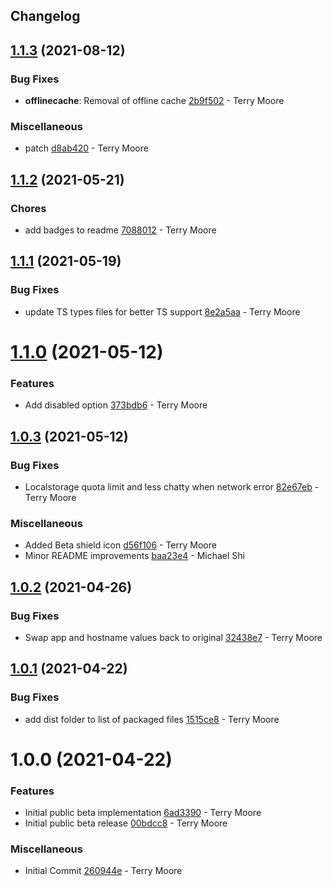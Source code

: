 ## Changelog

## [1.1.3](https://github.com/logdna/logdna-browser/compare/v1.1.2...v1.1.3) (2021-08-12)


### Bug Fixes

* **offlinecache**: Removal of offline cache [2b9f502](https://github.com/logdna/logdna-browser/commit/2b9f50267b09b5adde4c053466cb7d0d70391110) - Terry Moore


### Miscellaneous

* patch [d8ab420](https://github.com/logdna/logdna-browser/commit/d8ab420527d643b3bb728e64fccf573463ac7535) - Terry Moore

## [1.1.2](https://github.com/logdna/logdna-browser/compare/v1.1.1...v1.1.2) (2021-05-21)


### Chores

* add badges to readme [7088012](https://github.com/logdna/logdna-browser/commit/7088012f3372cadc6301e3bc7282422471d6f8a5) - Terry Moore

## [1.1.1](https://github.com/logdna/logdna-browser/compare/v1.1.0...v1.1.1) (2021-05-19)


### Bug Fixes

* update TS types files for better TS support [8e2a5aa](https://github.com/logdna/logdna-browser/commit/8e2a5aafc960d11dc542be6c660b8766dbac9811) - Terry Moore

# [1.1.0](https://github.com/logdna/logdna-browser/compare/v1.0.3...v1.1.0) (2021-05-12)


### Features

* Add disabled option [373bdb6](https://github.com/logdna/logdna-browser/commit/373bdb67f3ee25bc21788c081879cdb733023939) - Terry Moore

## [1.0.3](https://github.com/logdna/logdna-browser/compare/v1.0.2...v1.0.3) (2021-05-12)


### Bug Fixes

* Localstorage quota limit and less chatty when network error [82e67eb](https://github.com/logdna/logdna-browser/commit/82e67ebc21b88cdaf7a30193c977dfabe82b9e10) - Terry Moore


### Miscellaneous

* Added Beta shield icon [d56f106](https://github.com/logdna/logdna-browser/commit/d56f106e30e76b994b3f13e02a17748b392727cd) - Terry Moore
* Minor README improvements [baa23e4](https://github.com/logdna/logdna-browser/commit/baa23e4ce97933791a22e4c0a87123d2c7297adc) - Michael Shi

## [1.0.2](https://github.com/logdna/logdna-browser/compare/v1.0.1...v1.0.2) (2021-04-26)


### Bug Fixes

* Swap app and hostname values back to original [32438e7](https://github.com/logdna/logdna-browser/commit/32438e70ca23e45983b5d7b71d9995e3fbd9de65) - Terry Moore

## [1.0.1](https://github.com/logdna/logdna-browser/compare/v1.0.0...v1.0.1) (2021-04-22)


### Bug Fixes

* add dist folder to list of packaged files [1515ce8](https://github.com/logdna/logdna-browser/commit/1515ce88a63258788f29aa89513b40758519ddb3) - Terry Moore

# 1.0.0 (2021-04-22)


### Features

* Initial public beta implementation [6ad3390](https://github.com/logdna/logdna-browser/commit/6ad3390df83c0624bd1f61f0749831bbe6c88110) - Terry Moore
* Initial public beta release [00bdcc8](https://github.com/logdna/logdna-browser/commit/00bdcc8f8dabc75e39b226d178ba0cd6f7541399) - Terry Moore


### Miscellaneous

* Initial Commit [260944e](https://github.com/logdna/logdna-browser/commit/260944ec01f2adbe9a671639643cbdc118e2e0ca) - Terry Moore

